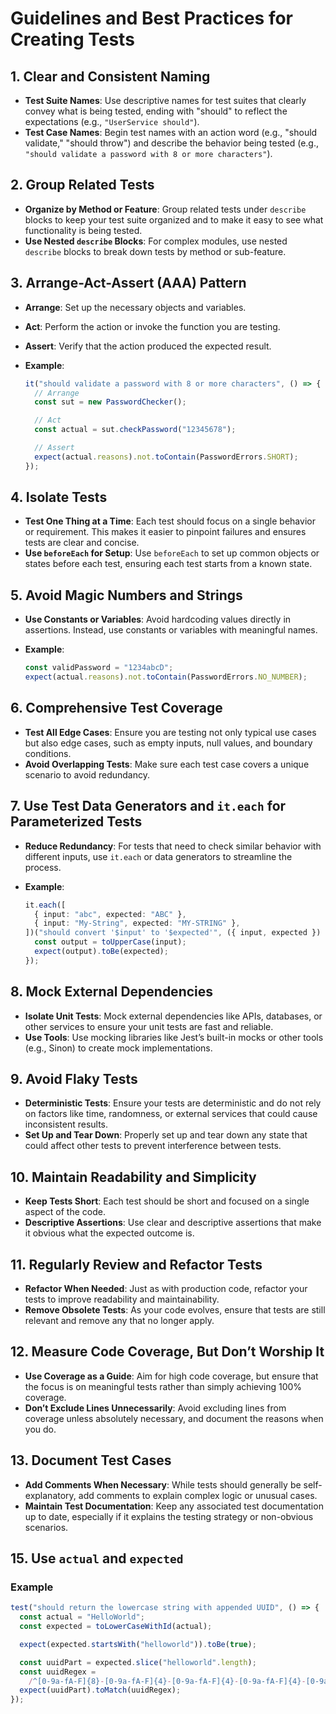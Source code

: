 # Guidelines and Best Practices for Creating Tests

## 1. Clear and Consistent Naming

- **Test Suite Names**: Use descriptive names for test suites that clearly convey what is being tested, ending with "should" to reflect the expectations (e.g., `"UserService should"`).
- **Test Case Names**: Begin test names with an action word (e.g., "should validate," "should throw") and describe the behavior being tested (e.g., `"should validate a password with 8 or more characters"`).

## 2. Group Related Tests

- **Organize by Method or Feature**: Group related tests under `describe` blocks to keep your test suite organized and to make it easy to see what functionality is being tested.
- **Use Nested `describe` Blocks**: For complex modules, use nested `describe` blocks to break down tests by method or sub-feature.

## 3. Arrange-Act-Assert (AAA) Pattern

- **Arrange**: Set up the necessary objects and variables.
- **Act**: Perform the action or invoke the function you are testing.
- **Assert**: Verify that the action produced the expected result.
- **Example**:

  ```typescript
  it("should validate a password with 8 or more characters", () => {
    // Arrange
    const sut = new PasswordChecker();

    // Act
    const actual = sut.checkPassword("12345678");

    // Assert
    expect(actual.reasons).not.toContain(PasswordErrors.SHORT);
  });
  ```

## 4. Isolate Tests

- **Test One Thing at a Time**: Each test should focus on a single behavior or requirement. This makes it easier to pinpoint failures and ensures tests are clear and concise.
- **Use `beforeEach` for Setup**: Use `beforeEach` to set up common objects or states before each test, ensuring each test starts from a known state.

## 5. Avoid Magic Numbers and Strings

- **Use Constants or Variables**: Avoid hardcoding values directly in assertions. Instead, use constants or variables with meaningful names.
- **Example**:

  ```typescript
  const validPassword = "1234abcD";
  expect(actual.reasons).not.toContain(PasswordErrors.NO_NUMBER);
  ```

## 6. Comprehensive Test Coverage

- **Test All Edge Cases**: Ensure you are testing not only typical use cases but also edge cases, such as empty inputs, null values, and boundary conditions.
- **Avoid Overlapping Tests**: Make sure each test case covers a unique scenario to avoid redundancy.

## 7. Use Test Data Generators and `it.each` for Parameterized Tests

- **Reduce Redundancy**: For tests that need to check similar behavior with different inputs, use `it.each` or data generators to streamline the process.
- **Example**:

  ```typescript
  it.each([
    { input: "abc", expected: "ABC" },
    { input: "My-String", expected: "MY-STRING" },
  ])("should convert '$input' to '$expected'", ({ input, expected }) => {
    const output = toUpperCase(input);
    expect(output).toBe(expected);
  });
  ```

## 8. Mock External Dependencies

- **Isolate Unit Tests**: Mock external dependencies like APIs, databases, or other services to ensure your unit tests are fast and reliable.
- **Use Tools**: Use mocking libraries like Jest’s built-in mocks or other tools (e.g., Sinon) to create mock implementations.

## 9. Avoid Flaky Tests

- **Deterministic Tests**: Ensure your tests are deterministic and do not rely on factors like time, randomness, or external services that could cause inconsistent results.
- **Set Up and Tear Down**: Properly set up and tear down any state that could affect other tests to prevent interference between tests.

## 10. Maintain Readability and Simplicity

- **Keep Tests Short**: Each test should be short and focused on a single aspect of the code.
- **Descriptive Assertions**: Use clear and descriptive assertions that make it obvious what the expected outcome is.

## 11. Regularly Review and Refactor Tests

- **Refactor When Needed**: Just as with production code, refactor your tests to improve readability and maintainability.
- **Remove Obsolete Tests**: As your code evolves, ensure that tests are still relevant and remove any that no longer apply.

## 12. Measure Code Coverage, But Don’t Worship It

- **Use Coverage as a Guide**: Aim for high code coverage, but ensure that the focus is on meaningful tests rather than simply achieving 100% coverage.
- **Don’t Exclude Lines Unnecessarily**: Avoid excluding lines from coverage unless absolutely necessary, and document the reasons when you do.

## 13. Document Test Cases

- **Add Comments When Necessary**: While tests should generally be self-explanatory, add comments to explain complex logic or unusual cases.
- **Maintain Test Documentation**: Keep any associated test documentation up to date, especially if it explains the testing strategy or non-obvious scenarios.

## 15. Use `actual` and `expected`

### Example

```typescript
test("should return the lowercase string with appended UUID", () => {
  const actual = "HelloWorld";
  const expected = toLowerCaseWithId(actual);

  expect(expected.startsWith("helloworld")).toBe(true);

  const uuidPart = expected.slice("helloworld".length);
  const uuidRegex =
    /^[0-9a-fA-F]{8}-[0-9a-fA-F]{4}-[0-9a-fA-F]{4}-[0-9a-fA-F]{4}-[0-9a-fA-F]{12}$/;
  expect(uuidPart).toMatch(uuidRegex);
});
```
